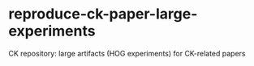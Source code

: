 # reproduce-ck-paper-large-experiments
CK repository: large artifacts (HOG experiments) for CK-related papers
